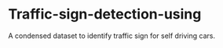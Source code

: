 # Traffic-sign-detection-using
A condensed  dataset to identify traffic sign for self driving cars.  
